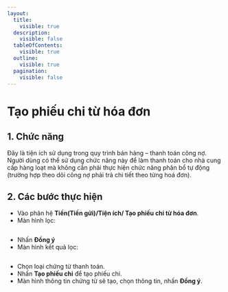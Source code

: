 ```yaml
---
layout:
  title:
    visible: true
  description:
    visible: false
  tableOfContents:
    visible: true
  outline:
    visible: true
  pagination:
    visible: false
---
```


# Tạo phiếu chi từ hóa đơn

## 1.      Chức năng

Đây là tiện ích sử dụng trong quy trình bán hàng – thanh toán công nợ. Người dùng có thể sử dụng chức năng này để làm thanh toán cho nhà cung cấp hàng loạt mà không cần phải thực hiện chức năng phân bổ tự động (trường hợp theo dõi công nợ phải trả chi tiết theo từng hoá đơn).

## 2.      Các bước thực hiện

* Vào phân hệ **Tiền(Tiền gửi)/Tiện ích/ Tạo phiếu chi từ hóa đơn**.
* Màn hình lọc:&#x20;

<figure><img src="../.gitbook/assets/sb_image (22).png" alt=""><figcaption></figcaption></figure>

* Nhấn **Đồng ý**
* Màn hình kết quả lọc:

<figure><img src="../.gitbook/assets/sb_image (24).png" alt=""><figcaption></figcaption></figure>

* Chọn loại chứng từ thanh toán.
* Nhấn **Tạo phiếu chi** để tạo phiếu chi.
* Màn hình thông tin chứng từ sẽ tạo, chọn thông tin, nhấn **Đồng ý**.

<figure><img src="../.gitbook/assets/sb_image (27).png" alt=""><figcaption></figcaption></figure>

